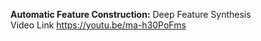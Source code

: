 **Automatic Feature Construction:** Deep Feature Synthesis <br>
Video Link https://youtu.be/ma-h30PoFms
